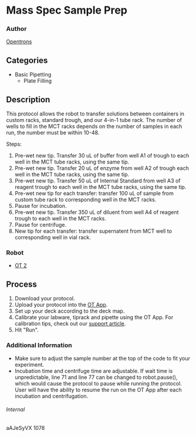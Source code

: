 # Mass Spec Sample Prep

### Author
[Opentrons](http://www.opentrons.com/)

## Categories
* Basic Pipetting
    * Plate Filling

## Description
This protocol allows the robot to transfer solutions between containers in custom racks, standard trough, and our 4-in-1 tube rack. The number of wells to fill in the MCT racks depends on the number of samples in each run, the number must be within 10-48.

Steps:
1. Pre-wet new tip. Transfer 30 uL of buffer from well A1 of trough to each well in the MCT tube racks, using the same tip.
2. Pre-wet new tip. Transfer 20 uL of enzyme from well A2 of trough each well in the MCT tube racks, using the same tip.
3. Pre-wet new tip. Transfer 50 uL of Internal Standard from well A3 of reagent trough to each well in the MCT tube racks, using the same tip.
4. Pre-wet new tip for each transfer: transfer 100 uL of sample from custom tube rack to corresponding well in the MCT racks.
5. Pause for incubation.
6. Pre-wet new tip. Transfer 350 uL of diluent from well A4 of reagent trough to each well in the MCT racks.
7. Pause for centrifuge.
8. New tip for each transfer: transfer supernatent from MCT well to corresponding well in vial rack.

### Robot
* [OT 2](https://opentrons.com/ot-2)

## Process
1. Download your protocol.
2. Upload your protocol into the [OT App](https://opentrons.com/ot-app).
3. Set up your deck according to the deck map.
4. Calibrate your labware, tiprack and pipette using the OT App. For calibration tips, check out our [support article](https://support.opentrons.com/ot-2/getting-started-software-setup/deck-calibration).
5. Hit "Run".

### Additional Information
* Make sure to adjust the sample number at the top of the code to fit your experiment.
* Incubation time and centrifuge time are adjustable. If wait time is unpredictable, line 71 and line 77 can be changed to robot.pause(), which would cause the protocol to pause while running the protocol. User will have the ability to resume the run on the OT App after each incubation and centrifugation.

###### Internal
aAJeSyVX
1078

